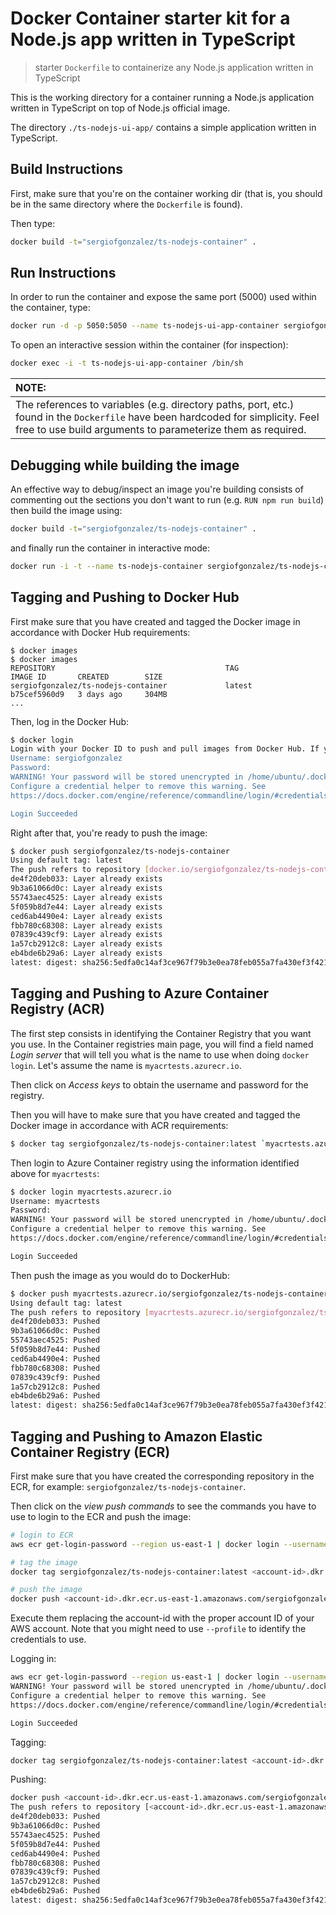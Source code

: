 # Docker Container starter kit for a Node.js app written in TypeScript
> starter `Dockerfile` to containerize any Node.js application written in TypeScript

This is the working directory for a container running a Node.js application written in TypeScript on top of Node.js official image.

The directory `./ts-nodejs-ui-app/` contains a simple application written in TypeScript.

## Build Instructions

First, make sure that you're on the container working dir (that is, you should be in the same directory where the `Dockerfile` is found).

Then type:
```bash
docker build -t="sergiofgonzalez/ts-nodejs-container" .
```

## Run Instructions

In order to run the container and expose the same port (5000) used within the container, type:

```bash
docker run -d -p 5050:5050 --name ts-nodejs-ui-app-container sergiofgonzalez/ts-nodejs-container
```

To open an interactive session within the container (for inspection):
```bash
docker exec -i -t ts-nodejs-ui-app-container /bin/sh
```

| NOTE: |
| :---- |
| The references to variables (e.g. directory paths, port, etc.) found in the `Dockerfile` have been hardcoded for simplicity. Feel free to use build arguments to parameterize them as required. |

## Debugging while building the image

An effective way to debug/inspect an image you're building consists of commenting out the sections you don't want to run (e.g. `RUN npm run build`) then build the image using:

```bash
docker build -t="sergiofgonzalez/ts-nodejs-container" .
```

and finally run the container in interactive mode:

```bash
docker run -i -t --name ts-nodejs-container sergiofgonzalez/ts-nodejs-container:latest /bin/sh
```

## Tagging and Pushing to Docker Hub

First make sure that you have created and tagged the Docker image in accordance with Docker Hub requirements:

```
$ docker images
$ docker images
REPOSITORY                                      TAG                 IMAGE ID       CREATED        SIZE
sergiofgonzalez/ts-nodejs-container             latest              b75cef5960d9   3 days ago     304MB
...
```

Then, log in the Docker Hub:

```bash
$ docker login
Login with your Docker ID to push and pull images from Docker Hub. If you don't have a Docker ID, head over to https://hub.docker.com to create one.
Username: sergiofgonzalez
Password:
WARNING! Your password will be stored unencrypted in /home/ubuntu/.docker/config.json.
Configure a credential helper to remove this warning. See
https://docs.docker.com/engine/reference/commandline/login/#credentials-store

Login Succeeded
```

Right after that, you're ready to push the image:

```bash
$ docker push sergiofgonzalez/ts-nodejs-container
Using default tag: latest
The push refers to repository [docker.io/sergiofgonzalez/ts-nodejs-container]
de4f20deb033: Layer already exists
9b3a61066d0c: Layer already exists
55743aec4525: Layer already exists
5f059b8d7e44: Layer already exists
ced6ab4490e4: Layer already exists
fbb780c68308: Layer already exists
07839c439cf9: Layer already exists
1a57cb2912c8: Layer already exists
eb4bde6b29a6: Layer already exists
latest: digest: sha256:5edfa0c14af3ce967f79b3e0ea78feb055a7fa430ef3f42149afcf05edd91c14 size: 2208
```

## Tagging and Pushing to Azure Container Registry (ACR)

The first step consists in identifying the Container Registry that you want you use. In the Container registries main page, you will find a field named *Login server* that will tell you what is the name to use when doing `docker login`. Let's assume the name is `myacrtests.azurecr.io`.

Then click on *Access keys* to obtain the username and password for the registry.

Then you will have to make sure that you have created and tagged the Docker image in accordance with ACR requirements:

```bash
$ docker tag sergiofgonzalez/ts-nodejs-container:latest `myacrtests.azurecr.io/sergiofgonzalez/ts-nodejs-container:latest
```

Then login to Azure Container registry using the information identified above for `myacrtests`:
```bash
$ docker login myacrtests.azurecr.io
Username: myacrtests
Password:
WARNING! Your password will be stored unencrypted in /home/ubuntu/.docker/config.json.
Configure a credential helper to remove this warning. See
https://docs.docker.com/engine/reference/commandline/login/#credentials-store

Login Succeeded
```

Then push the image as you would do to DockerHub:

```bash
$ docker push myacrtests.azurecr.io/sergiofgonzalez/ts-nodejs-container
Using default tag: latest
The push refers to repository [myacrtests.azurecr.io/sergiofgonzalez/ts-nodejs-container]
de4f20deb033: Pushed
9b3a61066d0c: Pushed
55743aec4525: Pushed
5f059b8d7e44: Pushed
ced6ab4490e4: Pushed
fbb780c68308: Pushed
07839c439cf9: Pushed
1a57cb2912c8: Pushed
eb4bde6b29a6: Pushed
latest: digest: sha256:5edfa0c14af3ce967f79b3e0ea78feb055a7fa430ef3f42149afcf05edd91c14 size: 2208
```

## Tagging and Pushing to Amazon Elastic Container Registry (ECR)

First make sure that you have created the corresponding repository in the ECR, for example: `sergiofgonzalez/ts-nodejs-container`.

Then click on the *view push commands* to see the commands you have to use to login to the ECR and push the image:

```bash
# login to ECR
aws ecr get-login-password --region us-east-1 | docker login --username AWS --password-stdin <account-id>.dkr.ecr.us-east-1.amazonaws.com

# tag the image
docker tag sergiofgonzalez/ts-nodejs-container:latest <account-id>.dkr.ecr.us-east-1.amazonaws.com/sergiofgonzalez/ts-nodejs-container:latest

# push the image
docker push <account-id>.dkr.ecr.us-east-1.amazonaws.com/sergiofgonzalez/ts-nodejs-container:latest
```

Execute them replacing the account-id with the proper account ID of your AWS account. Note that you might need to use `--profile` to identify the credentials to use.

Logging in:

```bash
aws ecr get-login-password --region us-east-1 | docker login --username AWS --password-stdin <account-id>.dkr.ecr.us-east-1.amazonaws.com
WARNING! Your password will be stored unencrypted in /home/ubuntu/.docker/config.json.
Configure a credential helper to remove this warning. See
https://docs.docker.com/engine/reference/commandline/login/#credentials-store

Login Succeeded
```

Tagging:
```bash
docker tag sergiofgonzalez/ts-nodejs-container:latest <account-id>.dkr.ecr.us-east-1.amazonaws.com/sergiofgonzalez/ts-nodejs-container:latest
```

Pushing:
```bash
docker push <account-id>.dkr.ecr.us-east-1.amazonaws.com/sergiofgonzalez/ts-nodejs-container:latest
The push refers to repository [<account-id>.dkr.ecr.us-east-1.amazonaws.com/sergiofgonzalez/ts-nodejs-container]
de4f20deb033: Pushed
9b3a61066d0c: Pushed
55743aec4525: Pushed
5f059b8d7e44: Pushed
ced6ab4490e4: Pushed
fbb780c68308: Pushed
07839c439cf9: Pushed
1a57cb2912c8: Pushed
eb4bde6b29a6: Pushed
latest: digest: sha256:5edfa0c14af3ce967f79b3e0ea78feb055a7fa430ef3f42149afcf05edd91c14 size: 2208
```

